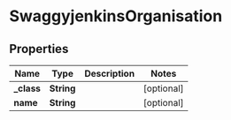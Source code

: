 
# SwaggyjenkinsOrganisation

## Properties
Name | Type | Description | Notes
------------ | ------------- | ------------- | -------------
**_class** | **String** |  |  [optional]
**name** | **String** |  |  [optional]



